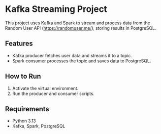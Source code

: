 # Kafka Streaming Project

This project uses Kafka and Spark to stream and process data from the Random User API (https://randomuser.me/), storing results in PostgreSQL.

## Features
- Kafka producer fetches user data and streams it to a topic.
- Spark consumer processes the topic and saves data to PostgreSQL.

## How to Run
1. Activate the virtual environment.
2. Run the producer and consumer scripts.

## Requirements
- Python 3.13
- Kafka, Spark, PostgreSQL